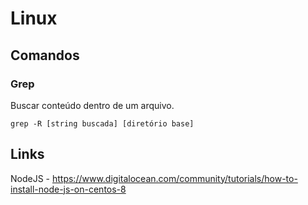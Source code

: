 # Linux

## Comandos

### Grep

Buscar conteúdo dentro de um arquivo.

    grep -R [string buscada] [diretório base]

## Links

NodeJS - <https://www.digitalocean.com/community/tutorials/how-to-install-node-js-on-centos-8>
